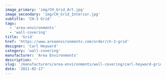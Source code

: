 ```yaml
---
image_primary: 'img/CH_Grid_Art.jpg'
image_secondary: 'img/CH_Grid_Interior.jpg'
subtitle: 'CH-3 Grid'
tags:
  - 'area-environments'
  - 'wall-covering'
title: 'Grid'
href: 'https://www.areaenvironments.com/order/ch-3-grid'
designer: 'Carl Heyward'
category: 'wall-covering'
manufacturer: 'Area Environments'
description: ''
slug: '/manufacturers/area-environments/wall-covering/carl-heyward-grid'
date: '2021-02-17'
---
```

